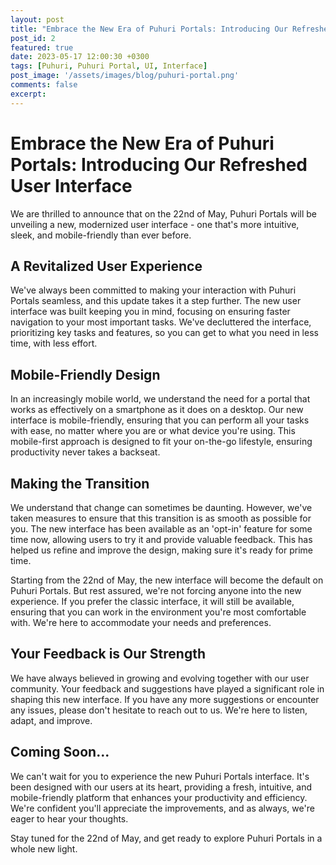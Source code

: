 ```yaml
---
layout: post
title: "Embrace the New Era of Puhuri Portals: Introducing Our Refreshed User Interface"
post_id: 2
featured: true
date: 2023-05-17 12:00:30 +0300
tags: [Puhuri, Puhuri Portal, UI, Interface]
post_image: '/assets/images/blog/puhuri-portal.png'
comments: false
excerpt: 
---
```

<h1>Embrace the New Era of Puhuri Portals: Introducing Our Refreshed User Interface</h1>
<p>We are thrilled to announce that on the 22nd of May, Puhuri Portals will be unveiling a new, modernized user interface - one that's more intuitive, sleek, and mobile-friendly than ever before.</p>
<h2>A Revitalized User Experience</h2>
<p>We've always been committed to making your interaction with Puhuri Portals seamless, and this update takes it a step further. The new user interface was built keeping you in mind, focusing on ensuring faster navigation to your most important tasks. We've decluttered the interface, prioritizing key tasks and features, so you can get to what you need in less time, with less effort.</p>
<h2>Mobile-Friendly Design</h2>
<p>In an increasingly mobile world, we understand the need for a portal that works as effectively on a smartphone as it does on a desktop. Our new interface is mobile-friendly, ensuring that you can perform all your tasks with ease, no matter where you are or what device you're using. This mobile-first approach is designed to fit your on-the-go lifestyle, ensuring productivity never takes a backseat.</p>
<h2>Making the Transition</h2>
<p>We understand that change can sometimes be daunting. However, we've taken measures to ensure that this transition is as smooth as possible for you. The new interface has been available as an 'opt-in' feature for some time now, allowing users to try it and provide valuable feedback. This has helped us refine and improve the design, making sure it's ready for prime time.</p>
<p>Starting from the 22nd of May, the new interface will become the default on Puhuri Portals. But rest assured, we're not forcing anyone into the new experience. If you prefer the classic interface, it will still be available, ensuring that you can work in the environment you're most comfortable with. We're here to accommodate your needs and preferences.</p>
<h2>Your Feedback is Our Strength</h2>
<p>We have always believed in growing and evolving together with our user community. Your feedback and suggestions have played a significant role in shaping this new interface. If you have any more suggestions or encounter any issues, please don't hesitate to reach out to us. We're here to listen, adapt, and improve.</p>
<h2>Coming Soon...</h2>
<p>We can't wait for you to experience the new Puhuri Portals interface. It's been designed with our users at its heart, providing a fresh, intuitive, and mobile-friendly platform that enhances your productivity and efficiency. We're confident you'll appreciate the improvements, and as always, we're eager to hear your thoughts.</p>
<p>Stay tuned for the 22nd of May, and get ready to explore Puhuri Portals in a whole new light.</p>
